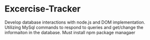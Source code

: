 # Excercise-Tracker
Develop database interactions with node.js and DOM implementation. Utilizing MySql commands to respond to queries and get/change the informaiton in the database. Must install npm package managaer 

